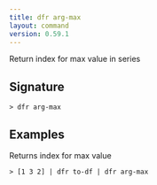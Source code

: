 ```yaml
---
title: dfr arg-max
layout: command
version: 0.59.1
---
```


Return index for max value in series

## Signature

```> dfr arg-max ```

## Examples

Returns index for max value
```shell
> [1 3 2] | dfr to-df | dfr arg-max
```
